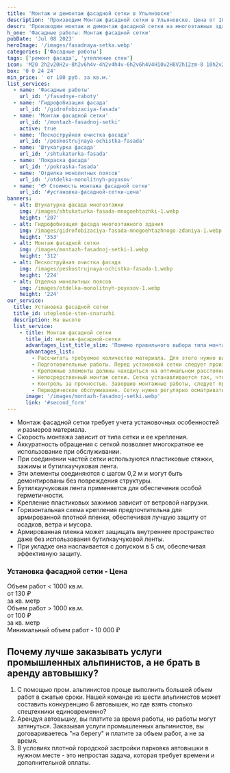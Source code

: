 ```yaml
---
title: 'Монтаж и демонтаж фасадной сетки в Ульяновске'
description: 'Производим Монтаж фасадной сетки в Ульяновске. Цена от 100 руб. за м2. Звоните!'
descr: 'Производим монтаж и демонтаж фасадной сетки на многоэтажных зданиях методом промышленного альпинизма под ключ.'
h_one: 'Фасадные работы: Монтаж фасадной сетки'
pubDate: 'Jul 08 2023'
heroImage: '/images/fasadnaya-setka.webp'
categories: ['Фасадные работы']
tags: ['ремонт фасада', 'утепление стен']
icon: 'M20 2h2v20H2v-8h2v6h4v-4h2v4h4v-6h2v6h4V4H10v2H8V2h12zm-8 10h2v2h-2v-2zm-2-2h2v2h-2v-2zm-2 0V8h2v2H8zm-2 2v-2h2v2H6zm0 0H4v2h2v-2zm10-6h2v2h-2V6zm-2 0h-2v2h2V6zm2 4h2v2h-2v-2z'
box: '0 0 24 24'
min_price: ' от 100 руб. за кв.м.'
list_services:
  - name: 'Фасадные работы'
    url_id: '/fasadnye-raboty'
  - name: 'Гидрофобизация фасада'
    url_id: '/gidrofobizaciya-fasada'
  - name: 'Монтаж фасадной сетки'
    url_id: '/montazh-fasadnoj-setki'
    active: true
  - name: 'Пескоструйная очистка фасада'
    url_id: '/peskostrujnaya-ochistka-fasada'
  - name: 'Штукатурка фасада'
    url_id: '/shtukaturka-fasada'
  - name: 'Покраска фасада'
    url_id: '/pokraska-fasada'
  - name: 'Отделка монолитных поясов'
    url_id: '/otdelka-monolitnyh-poyasov'
  - name: '💳 Стоимость монтажа фасадной сетки'
    url_id: '#установка-фасадной-сетки-цена'
banners:
  - alt: Штукатурка фасада многоэтажки
    img: /images/shtukaturka-fasada-mnogoehtazhki-1.webp
    height: '207'
  - alt: Гидрофобизация фасада многоэтажного здания
    img: /images/gidrofobizaciya-fasada-mnogoehtazhnogo-zdaniya-1.webp
    height: '353'
  - alt: Монтаж фасадной сетки
    img: /images/montazh-fasadnoj-setki-1.webp
    height: '312'
  - alt: Пескоструйная очистка фасада
    img: /images/peskostrujnaya-ochistka-fasada-1.webp
    height: '224'
  - alt: Отделка монолитных поясов
    img: /images/otdelka-monolitnyh-poyasov-1.webp
    height: '224'
our_service:
  title: Установка фасадной сетки
  title_id: uteplenie-sten-snaruzhi
  description: На высоте
  list_service:
    - title: Монтаж фасадной сетки
      title_id: монтаж-фасадной-сетки
      advantages_list_title_slim: 'Помимо правильного выбора типа монтажной сетки, важно обратить внимание еще на несколько моментов:'
      advantages_list:
        - Рассчитать требуемое количество материала. Для этого нужно вычислить площадь, на которую требуется закрепить сетку с учетом высоты строения, и других конкретного особенностей объекта.
        - Подготовительные работы. Перед установкой сетки следует произвести очистку поверхности от пыли и иных загрязнений, убедиться в надежности крепления крепежных элементов.
        - Крепежные элементы должны находиться на оптимальном расстоянии друг от друга и обеспечивать надёжную фиксацию сетки. Важно, чтобы они обладали хорошей прочностью и могли гарантированно выдерживать вес сетки и рабочих.
        - Непосредственный монтаж сетки. Сетка устанавливается так, чтобы опасные участки были полностью закрыты и безопасность людей была гарантирована. При необходимости сетка обрезается, либо сворачивается в рулон для удобного перемещения.
        - Контроль за прочностью. Завершив монтажные работы, следует проверить насколько надёжно сетка удерживается на поверхности и не представляет ли она опасности для людей.
        - Периодическое обслуживание. Сетку нужно регулярно осматривать на повреждения либо другие факторы, снижающие её эффективность. Выбирая тип изделия и осуществляя её монтаж нужно придерживаться определенных стандартов и требований по безопасности. Эти показатели могут отличаться и зависят от особенностей эксплуатации сетки.
      image: '/images/montazh-fasadnoj-setki.webp'
      link: '#second_form'
---
```


- Монтаж фасадной сетки требует учета установочных особенностей и размеров материала.
- Скорость монтажа зависит от типа сетки и ее крепления.
- Аккуратность обращения с сеткой позволяет многократное ее использование при обслуживании.
- При соединении частей сетки используются пластиковые стяжки, зажимы и бутилкаучуковая лента.
- Эти элементы соединяются с шагом 0,2 м и могут быть демонтированы без повреждения структуры.
- Бутилкаучуковая лента применяется для обеспечения особой герметичности.
- Крепление пластиковых зажимов зависит от ветровой нагрузки.
- Горизонтальная схема крепления предпочтительна для армированной плотной пленки, обеспечивая лучшую защиту от осадков, ветра и мусора.
- Армированная пленка может защищать внутреннее пространство даже без использования бутилкаучуковой ленты.
- При укладке она наслаивается с допуском в 5 см, обеспечивая эффективную защиту.

<div id="установка-фасадной-сетки-цена" class="gradientBg mx-auto my-4 max-w-full rounded-xl p-14 text-center shadow-lg"><h3 class="flex justify-center px-4 pt-6 font-bold lg:text-xl"><div class="text-white">Установка фасадной сетки - Цена</div></h3><div class="flex flex-wrap justify-center gap-4 py-4"><div class="flex max-w-[350px] flex-col gap-2 rounded-xl bg-gray-200 bg-opacity-30 p-6 text-white shadow-md backdrop-blur-lg backdrop-filter"><div class="text-sm font-semibold">Объем работ &lt; 1000 кв.м.</div><div class="text-3xl font-semibold tracking-tight">от 130 ₽</div><div class="font-normal">за кв. метр</div></div><div class="flex max-w-[500px] flex-col gap-2 rounded-xl bg-gray-200 bg-opacity-30 p-6 text-white shadow-md backdrop-blur-lg backdrop-filter"><div class="text-sm font-semibold">Объем работ &gt; 1000 кв.м.</div><div class="text-3xl font-semibold tracking-tight">от 100 ₽</div><div class="font-normal">за кв. метр</div></div></div><div class="flex justify-center pb-6">Минимальный объем работ - 10 000 ₽</div></div>

## Почему лучше заказывать услуги промышленных альпинистов, а не брать в аренду автовышку?

1. С помощью пром. альпинистов проще выполнить большей объем работ в сжатые сроки. Нашей команде из шести альпинистов может составить конкуренцию 6 автовышек, но где взять столько спецтехники единовременно?
2. Арендуя автовышку, вы платите за время работы, но работы могут затянуться. Заказывая услуги промышленных альпинистов, вы договариваетесь "на берегу" и платите за объем работ, а не за время.
3. В условиях плотной городской застройки парковка автовышки в нужном месте - это непростая задача, которая требует времени и дополнительной оплаты.
